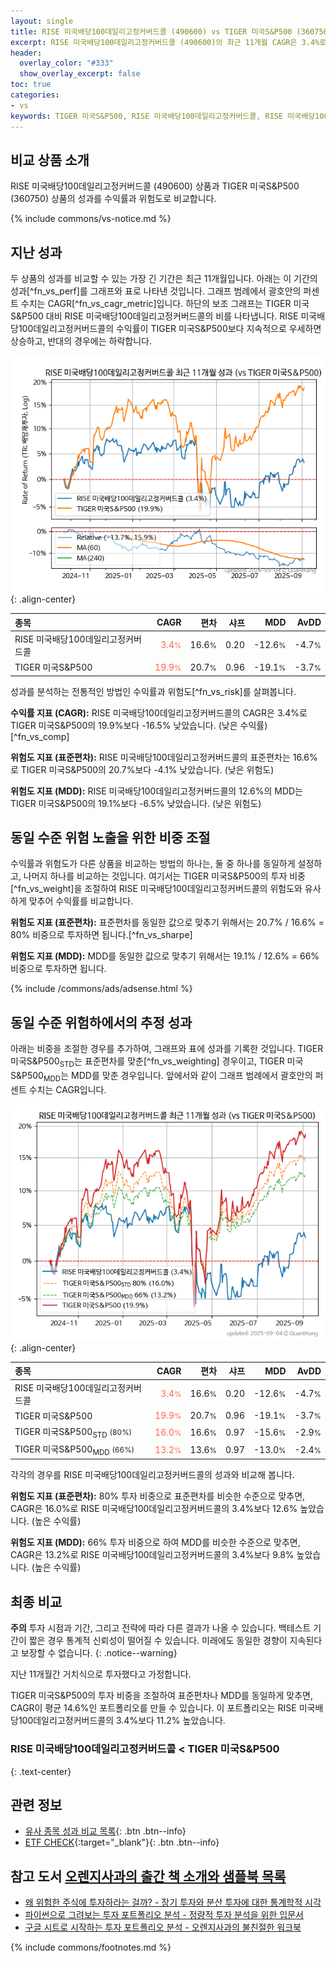 ```yaml
---
layout: single
title: RISE 미국배당100데일리고정커버드콜 (490600) vs TIGER 미국S&P500 (360750)
excerpt: RISE 미국배당100데일리고정커버드콜 (490600)의 최근 11개월 CAGR은 3.4%로 TIGER 미국S&P500 (360750)의 19.9%보다 -16.5% 낮았습니다.
header:
  overlay_color: "#333"
  show_overlay_excerpt: false
toc: true
categories:
- vs
keywords: TIGER 미국S&P500, RISE 미국배당100데일리고정커버드콜, RISE 미국배당100데일리고정커버드콜 TIGER 미국S&P500 비교, 490600, 360750, 490600 490600 비교
---
```


## 비교 상품 소개


RISE 미국배당100데일리고정커버드콜 (490600) 상품과 TIGER 미국S&P500 (360750) 상품의 성과를 수익률과 위험도로 비교합니다.





{% include commons/vs-notice.md %}

## 지난 성과

두 상품의 성과를 비교할 수 있는 가장 긴 기간은 최근 11개월입니다. 아래는 이 기간의 성과[^fn_vs_perf]를 그래프와 표로 나타낸 것입니다.
그래프 범례에서 괄호안의 퍼센트 수치는 CAGR[^fn_vs_cagr_metric]입니다.
하단의 보조 그래프는 TIGER 미국S&P500 대비 RISE 미국배당100데일리고정커버드콜의 비를 나타냅니다.
RISE 미국배당100데일리고정커버드콜의 수익률이 TIGER 미국S&P500보다 지속적으로 우세하면 상승하고, 반대의 경우에는 하락합니다.

![RISE 미국배당100데일리고정커버드콜](/vs/images/490600-vs-360750_dual.png){: .align-center}

| **종목** | **CAGR** | **편차** | **샤프** | **MDD** | **AvDD** |
| :------------ | ------: | -----------: | -------: | ------: | -------: |
| RISE 미국배당100데일리고정커버드콜 | <span style="color: tomato">3.4<small>%</small></span> | 16.6<small>%</small> | 0.20 | -12.6<small>%</small> | -4.7<small>%</small> |
| TIGER 미국S&P500 | <span style="color: tomato">19.9<small>%</small></span> | 20.7<small>%</small> | 0.96 | -19.1<small>%</small> | -3.7<small>%</small> |

<!-- more -->


성과를 분석하는 전통적인 방법인 수익률과 위험도[^fn_vs_risk]를 살펴봅니다.

**수익률 지표 (CAGR):** RISE 미국배당100데일리고정커버드콜의 CAGR은 3.4%로 TIGER 미국S&P500의 19.9%보다 -16.5% 낮았습니다. (낮은 수익률)[^fn_vs_comp]

**위험도 지표 (표준편차):** RISE 미국배당100데일리고정커버드콜의 표준편차는 16.6%로 TIGER 미국S&P500의 20.7%보다 -4.1% 낮았습니다. (낮은 위험도)

**위험도 지표 (MDD):** RISE 미국배당100데일리고정커버드콜의 12.6%의 MDD는 TIGER 미국S&P500의 19.1%보다 -6.5% 낮았습니다. (낮은 위험도)



## 동일 수준 위험 노출을 위한 비중 조절

수익률과 위험도가 다른 상품을 비교하는 방법의 하나는, 둘 중 하나를 동일하게 설정하고, 나머지 하나를 비교하는 것입니다.
여기서는 TIGER 미국S&P500의 투자 비중[^fn_vs_weight]을 조절하여 RISE 미국배당100데일리고정커버드콜의 위험도와 유사하게 맞추어 수익률를 비교합니다.

**위험도 지표 (표준편차):** 표준편차를 동일한 값으로 맞추기 위해서는 20.7% / 16.6% = 80% 비중으로 투자하면 됩니다.[^fn_vs_sharpe]

**위험도 지표 (MDD):** MDD를 동일한 값으로 맞추기 위해서는 19.1% / 12.6% = 66% 비중으로 투자하면 됩니다.


{% include /commons/ads/adsense.html %}



## 동일 수준 위험하에서의 추정 성과

아래는 비중을 조절한 경우를 추가하여, 그래프와 표에 성과를 기록한 것입니다.
TIGER 미국S&P500<sub>STD</sub>는 표준편차를 맞춘[^fn_vs_weighting] 경우이고, TIGER 미국S&P500<sub>MDD</sub>는 MDD를 맞춘 경우입니다.
앞에서와 같이 그래프 범례에서 괄호안의 퍼센트 수치는 CAGR입니다.


![RISE 미국배당100데일리고정커버드콜](/vs/images/490600-vs-360750.png){: .align-center}



| **종목** | **CAGR** | **편차** | **샤프** | **MDD** | **AvDD** |
| :------------ | ------: | -----------: | -------: | ------: | -------: |
| RISE 미국배당100데일리고정커버드콜 | <span style="color: tomato">3.4<small>%</small></span> | 16.6<small>%</small> | 0.20 | -12.6<small>%</small> | -4.7<small>%</small> |
| TIGER 미국S&P500 | <span style="color: tomato">19.9<small>%</small></span> | 20.7<small>%</small> | 0.96 | -19.1<small>%</small> | -3.7<small>%</small> |
| TIGER 미국S&P500<sub>STD</sub> <small>(80%)</small> | <span style="color: tomato">16.0<small>%</small></span> | 16.6<small>%</small> | 0.97 | -15.6<small>%</small> | -2.9<small>%</small> |
| TIGER 미국S&P500<sub>MDD</sub> <small>(66%)</small> | <span style="color: tomato">13.2<small>%</small></span> | 13.6<small>%</small> | 0.97 | -13.0<small>%</small> | -2.4<small>%</small> |



각각의 경우를 RISE 미국배당100데일리고정커버드콜의 성과와 비교해 봅니다.

**위험도 지표 (표준편차):** 80% 투자 비중으로 표준편차를 비슷한 수준으로 맞추면, CAGR은 16.0%로 RISE 미국배당100데일리고정커버드콜의 3.4%보다 12.6% 높았습니다. (높은 수익률)

**위험도 지표 (MDD):** 66% 투자 비중으로 하여 MDD를 비슷한 수준으로 맞추면, CAGR은 13.2%로 RISE 미국배당100데일리고정커버드콜의 3.4%보다 9.8% 높았습니다. (높은 수익률)




## 최종 비교

**주의** 투자 시점과 기간, 그리고 전략에 따라 다른 결과가 나올 수 있습니다. 백테스트 기간이 짧은 경우 통계적 신뢰성이 떨어질 수 있습니다. 미래에도 동일한 경향이 지속된다고 보장할 수 없습니다.
{: .notice--warning}

지난 11개월간 거치식으로 투자했다고 가정합니다.

TIGER 미국S&P500의 투자 비중을 조절하여 표준편차나 MDD를 동일하게 맞추면, CAGR이 평균 14.6%인 포트폴리오를 만들 수 있습니다.
이 포트폴리오는 RISE 미국배당100데일리고정커버드콜의 3.4%보다 11.2% 높았습니다.

### RISE 미국배당100데일리고정커버드콜 &lt; TIGER 미국S&P500
{: .text-center}


## 관련 정보

- [유사 종목 성과 비교 목록](/vs/){: .btn .btn--info}
- [ETF CHECK](https://www.etfcheck.co.kr/mobile/etpitem/360750/compare?compCode%5B%5D=490600){:target="_blank"}{: .btn .btn--info}


## 참고 도서 [오렌지사과의 출간 책 소개와 샘플북 목록](https://kongdori.tistory.com/691)

- [왜 위험한 주식에 투자하라는 걸까? - 장기 투자와 분산 투자에 대한 통계학적 시각](https://kongdori.tistory.com/421)
- [파이썬으로 그려보는 투자 포트폴리오 분석  - 정량적 투자 분석을 위한 입문서](https://kongdori.tistory.com/643)
- [구글 시트로 시작하는 투자 포트폴리오 분석 - 오렌지사과의 불친절한 워크북](https://kongdori.tistory.com/449)

{% include commons/footnotes.md %}